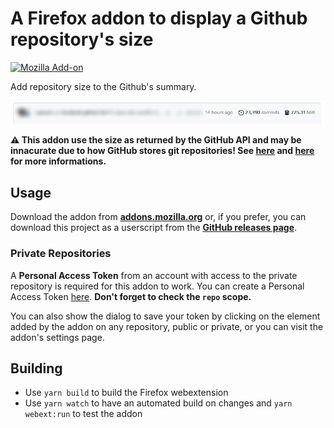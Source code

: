 # A Firefox addon to display a Github repository's size

[![Mozilla Add-on](https://img.shields.io/amo/v/github-repo-size-deetss.svg?style=flat-square)][amo]

Add repository size to the Github's summary.

![Addon screenshot](art/screenshot.png)

**⚠ This addon use the size as returned by the GitHub API and may be
innacurate due to how GitHub stores git repositories! See [here][soq] and
[here][ghb] for more informations.**

## Usage

Download the addon from **[addons.mozilla.org][amo]** or, if you prefer, you
can download this project as a userscript from the **[GitHub releases page][ghreleases]**.

### Private Repositories

A **Personal Access Token** from an account with access to the private repository is
required for this addon to work. You can create a Personal Access Token
[here][ghsettings]. **Don't forget to check the `repo` scope.**

You can also show the dialog to save your token by clicking on the element added
by the addon on any repository, public or private, or you can visit the addon's
settings page.

## Building

- Use `yarn build` to build the Firefox webextension
- Use `yarn watch` to have an automated build on changes and `yarn webext:run` to test the addon

[amo]: https://addons.mozilla.org/firefox/addon/github-repo-size/
[ujs]: https://github.com/Shywim/github-repo-size/releases/latest/download/github-repo-size.user.js
[ghreleases]: https://github.com/Shywim/github-repo-size/releases
[soq]: https://stackoverflow.com/a/8679592/1424030
[ghb]: https://git-blame.blogspot.fr/2012/08/bringing-bit-more-sanity-to-alternates.html
[ghsettings]: https://github.com/settings/tokens
